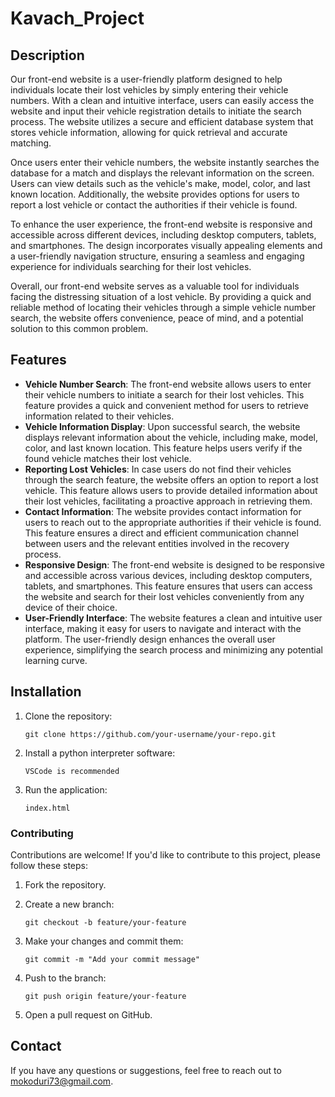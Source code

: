 # Kavach_Project
## Description
Our front-end website is a user-friendly platform designed to help individuals locate their lost vehicles by simply entering their vehicle numbers. With a clean and intuitive interface, users can easily access the website and input their vehicle registration details to initiate the search process. The website utilizes a secure and efficient database system that stores vehicle information, allowing for quick retrieval and accurate matching.

Once users enter their vehicle numbers, the website instantly searches the database for a match and displays the relevant information on the screen. Users can view details such as the vehicle's make, model, color, and last known location. Additionally, the website provides options for users to report a lost vehicle or contact the authorities if their vehicle is found.

To enhance the user experience, the front-end website is responsive and accessible across different devices, including desktop computers, tablets, and smartphones. The design incorporates visually appealing elements and a user-friendly navigation structure, ensuring a seamless and engaging experience for individuals searching for their lost vehicles.

Overall, our front-end website serves as a valuable tool for individuals facing the distressing situation of a lost vehicle. By providing a quick and reliable method of locating their vehicles through a simple vehicle number search, the website offers convenience, peace of mind, and a potential solution to this common problem.

## Features
- **Vehicle Number Search**: The front-end website allows users to enter their vehicle numbers to initiate a search for their lost vehicles. This feature provides a quick and convenient method for users to retrieve information related to their vehicles.
- **Vehicle Information Display**: Upon successful search, the website displays relevant information about the vehicle, including make, model, color, and last known location. This feature helps users verify if the found vehicle matches their lost vehicle.
- **Reporting Lost Vehicles**: In case users do not find their vehicles through the search feature, the website offers an option to report a lost vehicle. This feature allows users to provide detailed information about their lost vehicles, facilitating a proactive approach in retrieving them.
- **Contact Information**: The website provides contact information for users to reach out to the appropriate authorities if their vehicle is found. This feature ensures a direct and efficient communication channel between users and the relevant entities involved in the recovery process.
- **Responsive Design**: The front-end website is designed to be responsive and accessible across various devices, including desktop computers, tablets, and smartphones. This feature ensures that users can access the website and search for their lost vehicles conveniently from any device of their choice.
- **User-Friendly Interface**: The website features a clean and intuitive user interface, making it easy for users to navigate and interact with the platform. The user-friendly design enhances the overall user experience, simplifying the search process and minimizing any potential learning curve.
## Installation

1. Clone the repository:
   ```
   git clone https://github.com/your-username/your-repo.git
   ```

2. Install a python interpreter software:
   ```
   VSCode is recommended
   ```

5. Run the application:
   ```
   index.html
   ```


### Contributing

Contributions are welcome! If you'd like to contribute to this project, please follow these steps:

1. Fork the repository.

2. Create a new branch:
   ```
   git checkout -b feature/your-feature
   ```

3. Make your changes and commit them:
   ```
   git commit -m "Add your commit message"
   ```

4. Push to the branch:
   ```
   git push origin feature/your-feature
   ```

5. Open a pull request on GitHub.

## Contact

If you have any questions or suggestions, feel free to reach out to [mokoduri73@gmail.com](mailto:mkoduri73@gmail.com).

